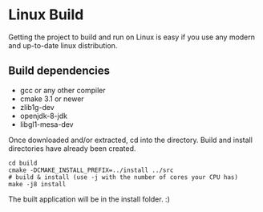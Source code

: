 # Linux Build

Getting the project to build and run on Linux is easy if you use any modern and up-to-date linux distribution.

## Build dependencies
* gcc or any other compiler 
* cmake 3.1 or newer
* zlib1g-dev
* openjdk-8-jdk
* libgl1-mesa-dev

Once downloaded and/or extracted, cd into the directory.
Build and install directories have already been created.
```
cd build
cmake -DCMAKE_INSTALL_PREFIX=../install ../src
# build & install (use -j with the number of cores your CPU has)
make -j8 install
```

The built application will be in the install folder. :)
